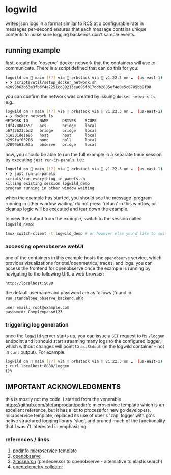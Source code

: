 # logwild

writes json logs in a format similar to RCS at a configurable rate in messages per-second
ensures that each message contains unique contents to make sure logging backends don't sample
events.

## running example

first, create the 'observe' docker network that the containers will use to communicate. There
is a script defined that can do this for you:

```bash
logwild on  main [!?] via 🐳 orbstack via 🐹 v1.22.3 on ☁️  (us-east-1)
✦ ❯ scripts/util/setup_docker_network.sh
a2099b63b53a3fb6f4a7251cc09213ca095fb17ddb2885ef4e0e5c6785bb9f08
```

you can confirm the network was created by issuing `docker network ls`, e.g.:

```bash
logwild on  main [!?] via 🐳 orbstack via 🐹 v1.22.3 on ☁️  (us-east-1)
✦ ❯ docker network ls
NETWORK ID     NAME      DRIVER    SCOPE
1df4780d4551   acs       bridge    local
b67f3623cbd2   bridge    bridge    local
b1e231de1a95   host      host      local
b299faf05206   none      null      local
a2099b63b53a   observe   bridge    local
```

now, you should be able to run the full example in a separate tmux session by
executing `just run-in-panels`, i.e.:

```bash
logwild on  main [!?] via 🐳 orbstack via 🐹 v1.22.3 on ☁️  (us-east-1)
✦ ❯ just run-in-panels
scripts/run_everything_in_panels.sh
killing existing session logwild_demo
program running in other window waiting
```

when the example has started, you should see the message 'program running in other window waiting'
do not press 'return' in this window, or cleanup logic will be executed and tear down the example.

to view the output from the example, switch to the session called `logwild_demo`:

```bash
tmux switch-client -t logwild_demo # or however else you'd like to switch to a different session
```

### accessing openobserve webUI

one of the containers in this example hosts the `openobserve` service, which provides
visualizations for otel/openmetrics, traces, and logs. you can access the frontend
for openobserve once the example is running by navigating to the following URL
a web browser:

```text
http://localhost:5080
```

the default username and password are as follows (found in `run_standalone_observe_backend.sh`):

```text
user email: root@example.com
password: Complexpass#123
```

### triggering log generation

once the `logwild` server starts up, you can issue a `GET` request to its `/loggen` endpoint
and it should start streaming many logs to the configured logger, which without changes
will point to `os.Stdout` (in the logwild container - not in `curl` output). For example:

```bash
logwild on  main [!?] via 🐳 orbstack via 🐹 v1.22.3 on ☁️  (us-east-1)
❯ curl localhost:8888/loggen
{}%
```

## IMPORTANT ACKNOWLEDGMENTS

this is mostly not my code. I started from the venerable https://github.com/stefanprodan/podinfo microservice template
which is an excellent reference, but it has a lot to process for new go developers.
microservice template, replaced its use of uber's 'zap' logger with go's native structured logging library 'slog',
and pruned much of the functionality that I wasn't interested in emphasizing.

### references / links

1. [podinfo microservice template](https://github.com/stefanprodan/podinfo)
2. [openobserve](https://github.com/openobserve/openobserve)
3. [zincsearch](https://zincsearch-docs.zinc.dev/) (predecessor to openobserve - alternative to elasticsearch)
4. [opentelemetry collector](https://opentelemetry.io/docs/collector/)
